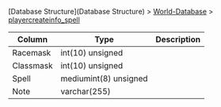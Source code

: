 [Database Structure](Database Structure) > [World-Database](World-Database) > [playercreateinfo_spell](playercreateinfo_spell)

Column | Type | Description
--- | --- | ---
Racemask | int(10) unsigned | 
Classmask | int(10) unsigned | 
Spell | mediumint(8) unsigned | 
Note | varchar(255) | 
